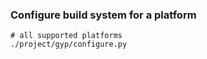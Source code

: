 ### Configure build system for a platform

```
# all supported platforms
./project/gyp/configure.py

```


